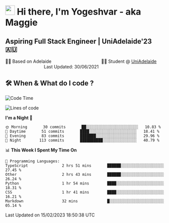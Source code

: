 <h1><img src="https://emojis.slackmojis.com/emojis/images/1531849430/4246/blob-sunglasses.gif?1531849430" width="30"/> Hi there, I'm Yogeshvar - aka Maggie</h1>

## Aspiring Full Stack Engineer | UniAdelaide'23 🇦🇺  
🏂🏻  Based on Adelaide &nbsp;&nbsp;&nbsp;&nbsp;&nbsp;&nbsp;&nbsp;&nbsp;&nbsp;&nbsp;&nbsp;&nbsp;&nbsp;&nbsp;&nbsp;&nbsp;&nbsp;&nbsp;&nbsp;&nbsp;&nbsp;&nbsp;&nbsp;&nbsp;&nbsp;&nbsp;&nbsp;&nbsp;&nbsp;&nbsp;&nbsp;&nbsp;&nbsp;&nbsp;&nbsp;&nbsp;&nbsp;&nbsp;&nbsp;👨‍💻 Student @ [UniAdelaide](https://www.adelaide.edu.au)   &nbsp;&nbsp;&nbsp;&nbsp;&nbsp;&nbsp;&nbsp;&nbsp;&nbsp;&nbsp;&nbsp;&nbsp;&nbsp;&nbsp;&nbsp;&nbsp;&nbsp;&nbsp;&nbsp;&nbsp;&nbsp;&nbsp;&nbsp;&nbsp;&nbsp;&nbsp;&nbsp;&nbsp;&nbsp;&nbsp;&nbsp;Last Updated: 30/06/2021

## 🛠 When & What do I code ?  

<!--START_SECTION:waka-->
![Code Time](http://img.shields.io/badge/Code%20Time-1%2C928%20hrs%2037%20mins-blue)

![Lines of code](https://img.shields.io/badge/From%20Hello%20World%20I%27ve%20Written-2%20Million%20lines%20of%20code-blue)

**I'm a Night 🦉** 

```text
🌞 Morning       30 commits       ██░░░░░░░░░░░░░░░░░░░░░░░   10.83 % 
🌆 Daytime       51 commits       ████░░░░░░░░░░░░░░░░░░░░░   18.41 % 
🌃 Evening       83 commits       ███████░░░░░░░░░░░░░░░░░░   29.96 % 
🌙 Night        113 commits       ██████████░░░░░░░░░░░░░░░   40.79 % 

```


📊 **This Week I Spent My Time On** 

```text
💬 Programming Languages: 
TypeScript               2 hrs 51 mins       ██████░░░░░░░░░░░░░░░░░░░   27.45 % 
Other                    2 hrs 43 mins       ██████░░░░░░░░░░░░░░░░░░░   26.24 % 
Python                   1 hr 54 mins        ████░░░░░░░░░░░░░░░░░░░░░   18.31 % 
CSS                      1 hr 41 mins        ████░░░░░░░░░░░░░░░░░░░░░   16.21 % 
Markdown                 32 mins             █░░░░░░░░░░░░░░░░░░░░░░░░   05.14 % 

```


 Last Updated on 15/02/2023 18:50:38 UTC
<!--END_SECTION:waka-->
